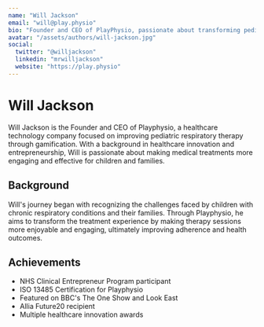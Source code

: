 ```yaml
---
name: "Will Jackson"
email: "will@play.physio"
bio: "Founder and CEO of PlayPhysio, passionate about transforming pediatric respiratory therapy through gamification and innovative healthcare technology."
avatar: "/assets/authors/will-jackson.jpg"
social:
  twitter: "@willjackson"
  linkedin: "mrwilljackson"
  website: "https://play.physio"
---
```


# Will Jackson

Will Jackson is the Founder and CEO of Playphysio, a healthcare technology company focused on improving pediatric respiratory therapy through gamification. With a background in healthcare innovation and entrepreneurship, Will is passionate about making medical treatments more engaging and effective for children and families.

## Background

Will's journey began with recognizing the challenges faced by children with chronic respiratory conditions and their families. Through Playphysio, he aims to transform the treatment experience by making therapy sessions more enjoyable and engaging, ultimately improving adherence and health outcomes.

## Achievements

- NHS Clinical Entrepreneur Program participant
- ISO 13485 Certification for Playphysio
- Featured on BBC's The One Show and Look East
- Allia Future20 recipient
- Multiple healthcare innovation awards
